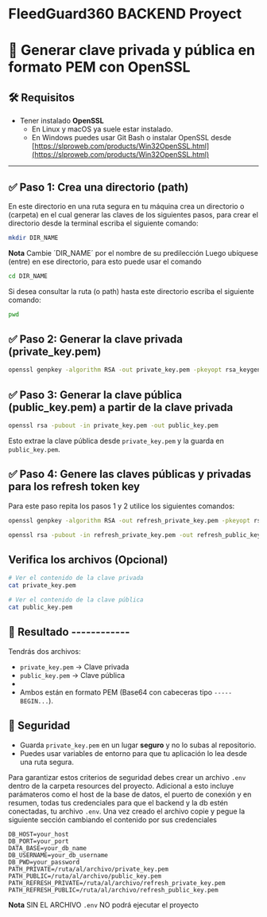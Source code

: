# FleedGuard360 BACKEND Proyect

# 🔐 Generar clave privada y pública en formato PEM con OpenSSL

## 🛠 Requisitos
- Tener instalado **OpenSSL**
    - En Linux y macOS ya suele estar instalado.
    - En Windows puedes usar Git Bash o instalar OpenSSL desde [https://slproweb.com/products/Win32OpenSSL.html](https://slproweb.com/products/Win32OpenSSL.html)

---
## ✅ Paso 1: Crea una directorio (path)
En este directorio en una ruta segura en tu máquina crea un directorio o (carpeta) en el cual generar las claves de los 
siguientes pasos, para crear el directorio desde la terminal escriba el siguiente comando:

```bash
mkdir DIR_NAME
```
**Nota** Cambie ´DIR_NAME´ por el nombre de su predilección
Luego ubíquese (entre) en ese directorio, para esto puede usar el comando

```bash
cd DIR_NAME
```
Si desea consultar la ruta (o path) hasta este directorio escriba el siguiente comando:

```bash
pwd 
```

## ✅ Paso 2: Generar la clave privada (private_key.pem)

```bash
openssl genpkey -algorithm RSA -out private_key.pem -pkeyopt rsa_keygen_bits:2048

```

## ✅ Paso 3: Generar la clave pública (public_key.pem) a partir de la clave privada

```bash
openssl rsa -pubout -in private_key.pem -out public_key.pem

```

Esto extrae la clave pública desde `private_key.pem` y la guarda en `public_key.pem`.

## ✅ Paso 4: Genere las claves públicas y privadas para los refresh token key 

Para este paso repita los pasos 1 y 2 utilice los siguientes comandos:

```bash
openssl genpkey -algorithm RSA -out refresh_private_key.pem -pkeyopt rsa_keygen_bits:2048

```

```bash
openssl rsa -pubout -in refresh_private_key.pem -out refresh_public_key.pem

```

## Verifica los archivos (Opcional)

```bash
# Ver el contenido de la clave privada
cat private_key.pem

# Ver el contenido de la clave pública
cat public_key.pem

```

## 📂 Resultado ------------ 
Tendrás dos archivos: 
* `private_key.pem` → Clave privada 
* `public_key.pem` → Clave pública 
* 
* Ambos están en formato PEM (Base64 con cabeceras tipo `-----BEGIN...`).

## 🔐 Seguridad

* Guarda `private_key.pem` en un lugar **seguro** y no lo subas al repositorio. 
* Puedes usar variables de entorno para que tu aplicación lo lea desde una ruta segura.

Para garantizar estos criterios de seguridad debes crear un archivo `.env` dentro de la carpeta resources del 
proyecto. Adicional a esto incluye parámateros como el host de la base de datos, el puerto de conexión y 
en resumen, todas tus credenciales para que el backend y la db estén conectadas, tu archivo `.env`.
Una vez creado el archivo copie y pegue la siguiente sección cambiando el contenido por sus credenciales

```
DB_HOST=your_host
DB_PORT=your_port
DATA_BASE=your_db_name
DB_USERNAME=your_db_username
DB_PWD=your_password
PATH_PRIVATE=/ruta/al/archivo/private_key.pem
PATH_PUBLIC=/ruta/al/archivo/public_key.pem
PATH_REFRESH_PRIVATE=/ruta/al/archivo/refresh_private_key.pem
PATH_REFRESH_PUBLIC=/ruta/al/archivo/refresh_public_key.pem
```

**Nota** SIN EL ARCHIVO `.env` NO podrá ejecutar el proyecto

